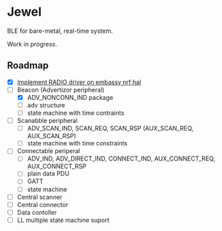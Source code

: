 # Jewel
BLE for bare-metal, real-time system.

Work in progress.

## Roadmap
- [X] [Implement RADIO driver on embassy nrf hal](https://github.com/embassy-rs/embassy/pull/2351) 
- [ ] Beacon (Advertizor peripheral)
    - [X] ADV_NONCONN_IND package
    - [ ] adv structure
    - [ ] state machine with time contraints
- [ ] Scanabble peripheral
  - [ ] ADV_SCAN_IND, SCAN_REQ, SCAN_RSP (AUX_SCAN_­REQ, AUX_SCAN_­RSP)
  - [ ] state machine with time constraints
- [ ] Connectable periperal
  - [ ] ADV_IND, ADV_DIRECT_IND, CONNECT_IND, AUX_CONNECT_REQ, AUX_CONNECT_RSP
  - [ ] plain data PDU
  - [ ] GATT
  - [ ] state machine
- [ ] Central scanner
- [ ] Central connector
- [ ] Data contoller
- [ ] LL multiple state machine suport
